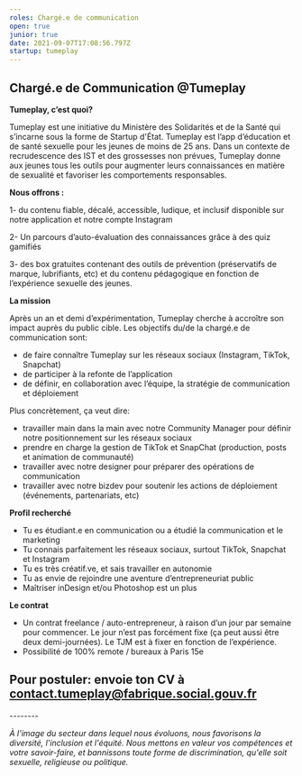 ```yaml
---
roles: Chargé.e de communication
open: true
junior: true
date: 2021-09-07T17:08:56.797Z
startup: tumeplay
---
```

## **Chargé.e de Communication @Tumeplay**



**Tumeplay, c’est quoi?**

Tumeplay est une initiative du Ministère des Solidarités et de la Santé qui s’incarne sous la forme de Startup d'État. Tumeplay est l’app d’éducation et de santé sexuelle pour les jeunes de moins de 25 ans. Dans un contexte de recrudescence des IST et des grossesses non prévues, Tumeplay donne aux jeunes tous les outils pour augmenter leurs connaissances en matière de sexualité et favoriser les comportements responsables. 

**Nous offrons :**

1-​ du ​contenu​ fiable, décalé, accessible, ludique, et inclusif disponible ​sur ​notre application​ et ​notre​ ​compte Instagram

2-​ Un parcours d’​auto-évaluation des connaissances​ grâce à des quiz gamifiés

3-​ des ​box gratuites​ contenant des ​outils de prévention​ (préservatifs de marque, lubrifiants, etc) et ​du contenu pédagogique​ en fonction de l’expérience sexuelle des jeunes.

**La mission**

Après un an et demi d’expérimentation, Tumeplay cherche à accroître son impact auprès du public cible. Les objectifs du/de la chargé.e de communication sont:

* de faire connaître Tumeplay sur les réseaux sociaux (Instagram, TikTok, Snapchat)
* de participer à la refonte de l’application 
* de définir, en collaboration avec l’équipe, la stratégie de communication et déploiement



Plus concrètement, ça veut dire:

* travailler main dans la main avec notre Community Manager pour définir notre positionnement sur les réseaux sociaux
* prendre en charge la gestion de TikTok et SnapChat (production, posts et animation de communauté)
* travailler avec notre designer pour préparer des opérations de communication
* travailler avec notre bizdev pour soutenir les actions de déploiement (événements, partenariats, etc)



**Profil recherché** 

* Tu es étudiant.e en communication ou a étudié la communication et le marketing
* Tu connais parfaitement les réseaux sociaux, surtout TikTok, Snapchat et Instagram
* Tu es très créatif.ve, et sais travailler en autonomie 
* Tu as envie de rejoindre une aventure d’entrepreneuriat public
* Maîtriser inDesign et/ou Photoshop est un plus

**Le contrat**

* Un contrat freelance / auto-entrepreneur, à raison d’un jour par semaine pour commencer. Le jour n’est pas forcément fixe (ça peut aussi être deux demi-journées). Le TJM est à fixer en fonction de l’expérience.
* Possibilité de 100% remote / bureaux à Paris 15e 



## Pour postuler: **envoie ton CV à contact.tumeplay@fabrique.social.gouv.fr** 



\--------

*À l'image du secteur dans lequel nous évoluons, nous favorisons la diversité, l'inclusion et l'équité. Nous mettons en valeur vos compétences et votre savoir-faire, et bannissons toute forme de discrimination, qu'elle soit sexuelle, religieuse ou politique.*